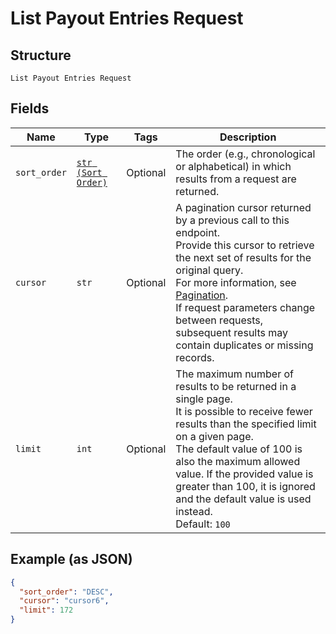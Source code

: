 
# List Payout Entries Request

## Structure

`List Payout Entries Request`

## Fields

| Name | Type | Tags | Description |
|  --- | --- | --- | --- |
| `sort_order` | [`str (Sort Order)`](../../doc/models/sort-order.md) | Optional | The order (e.g., chronological or alphabetical) in which results from a request are returned. |
| `cursor` | `str` | Optional | A pagination cursor returned by a previous call to this endpoint.<br>Provide this cursor to retrieve the next set of results for the original query.<br>For more information, see [Pagination](https://developer.squareup.com/docs/build-basics/common-api-patterns/pagination).<br>If request parameters change between requests, subsequent results may contain duplicates or missing records. |
| `limit` | `int` | Optional | The maximum number of results to be returned in a single page.<br>It is possible to receive fewer results than the specified limit on a given page.<br>The default value of 100 is also the maximum allowed value. If the provided value is<br>greater than 100, it is ignored and the default value is used instead.<br>Default: `100` |

## Example (as JSON)

```json
{
  "sort_order": "DESC",
  "cursor": "cursor6",
  "limit": 172
}
```

